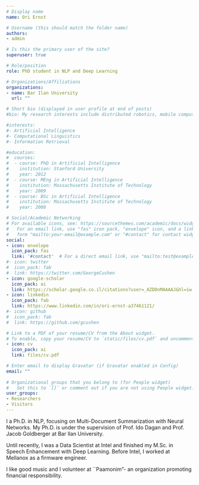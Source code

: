 ```yaml
---
# Display name
name: Ori Ernst

# Username (this should match the folder name)
authors:
- admin

# Is this the primary user of the site?
superuser: true

# Role/position
role: PhD student in NLP and Deep Learning

# Organizations/Affiliations
organizations:
- name: Bar Ilan University
  url: ""

# Short bio (displayed in user profile at end of posts)
#bio: My research interests include distributed robotics, mobile computing and programmable matter.

#interests:
#- Artificial Intelligence
#- Computational Linguistics
#- Information Retrieval

#education:
#  courses:
#  - course: PhD in Artificial Intelligence
#    institution: Stanford University
#    year: 2012
#  - course: MEng in Artificial Intelligence
#    institution: Massachusetts Institute of Technology
#    year: 2009
#  - course: BSc in Artificial Intelligence
#    institution: Massachusetts Institute of Technology
#    year: 2008

# Social/Academic Networking
# For available icons, see: https://sourcethemes.com/academic/docs/widgets/#icons
#   For an email link, use "fas" icon pack, "envelope" icon, and a link in the
#   form "mailto:your-email@example.com" or "#contact" for contact widget.
social:
- icon: envelope
  icon_pack: fas
  link: '#contact'  # For a direct email link, use "mailto:test@example.org".
#- icon: twitter
#  icon_pack: fab
#  link: https://twitter.com/GeorgeCushen
- icon: google-scholar
  icon_pack: ai
  link: https://scholar.google.co.il/citations?user=_AZDDnMAAAAJ&hl=iw
- icon: linkedin
  icon_pack: fab
  link: https://www.linkedin.com/in/ori-ernst-a37461121/
#- icon: github
#  icon_pack: fab
#  link: https://github.com/gcushen

# Link to a PDF of your resume/CV from the About widget.
# To enable, copy your resume/CV to `static/files/cv.pdf` and uncomment the lines below.  
- icon: cv
  icon_pack: ai
  link: files/cv.pdf

# Enter email to display Gravatar (if Gravatar enabled in Config)
email: ""
  
# Organizational groups that you belong to (for People widget)
#   Set this to `[]` or comment out if you are not using People widget.  
user_groups:
- Researchers
- Visitors
---
```


I a Ph.D. in NLP, focusing on Multi-Document Summarization with Neural Networks. My Ph.D. is under the supervision of Prof. Ido Dagan and Prof. Jacob Goldberger at Bar Ilan University.

Until recently, I was a Data Scientist at Intel and finished my M.Sc. in Speech Enhancement with Deep Learning. Before Intel, I worked at Mellanox as a firmware engineer.

I like good music and I volunteer at ``Paamonim”- an organization promoting financial responsibility.
